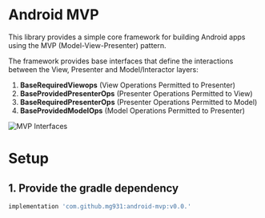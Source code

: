 # Android MVP

This library provides a simple core framework for building Android apps using the MVP (Model-View-Presenter) pattern. 

The framework provides base interfaces that define the interactions between the View, Presenter and Model/Interactor layers:
1. **BaseRequiredViewops** (View Operations Permitted to Presenter) 
2. **BaseProvidedPresenterOps** (Presenter Operations Permitted to View) 
3. **BaseRequiredPresenterOps** (Presenter Operations Permitted to Model)
4. **BaseProvidedModelOps** (Model Operations Permitted to Presenter) 

![MVP Interfaces](https://cms-assets.tutsplus.com/uploads/users/1308/posts/26206/image/MVP_interfaces.png)


# Setup 
## 1. Provide the gradle dependency
```gradle
implementation 'com.github.mg931:android-mvp:v0.0.'
```
